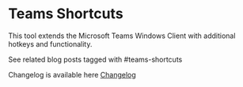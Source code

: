 # Teams Shortcuts

This tool extends the Microsoft Teams Windows Client with additional hotkeys and functionality.

See related blog posts tagged with #teams-shortcuts

Changelog is available here [Changelog](Teams-Shortcuts-(Changelog))
